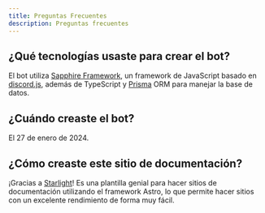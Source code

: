 ```yaml
---
title: Preguntas Frecuentes
description: Preguntas frecuentes
---
```


## ¿Qué tecnologías usaste para crear el bot?

El bot utiliza [Sapphire Framework](https://www.sapphirejs.dev/), un framework de JavaScript basado en [discord.js](https://discordjs.dev/), además de TypeScript y 
[Prisma](https://www.prisma.io/) ORM para manejar la base de datos.

## ¿Cuándo creaste el bot?

El 27 de enero de 2024.

## ¿Cómo creaste este sitio de documentación?

¡Gracias a [Starlight](https://starlight.astro.build/)! Es una plantilla genial para hacer sitios de documentación utilizando el framework Astro, lo que permite
hacer sitios con un excelente rendimiento de forma muy fácil.